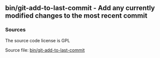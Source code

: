 ## bin/git-add-to-last-commit - Add any currently modified changes to the most recent commit


### Sources
<a href="#sources"></a>
The source code license is GPL

Source file: [bin/git-add-to-last-commit](/bin/git-add-to-last-commit)

